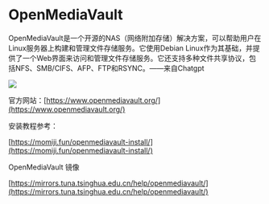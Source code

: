 # OpenMediaVault

OpenMediaVault是一个开源的NAS（网络附加存储）解决方案，可以帮助用户在Linux服务器上构建和管理文件存储服务。它使用Debian Linux作为其基础，并提供了一个Web界面来访问和管理文件存储服务。它还支持多种文件共享协议，包括NFS、SMB/CIFS、AFP、FTP和RSYNC。——来自Chatgpt

![](https://www.openmediavault.org/wp-content/uploads/2016/09/header_logo3.png)

官方网站：[https://www.openmediavault.org/](https://www.openmediavault.org/)

安装教程参考：

[https://momiji.fun/openmediavault-install/](https://momiji.fun/openmediavault-install/)

OpenMediaVault 镜像

[https://mirrors.tuna.tsinghua.edu.cn/help/openmediavault/](https://mirrors.tuna.tsinghua.edu.cn/help/openmediavault/)
